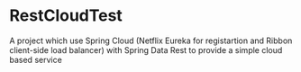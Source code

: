 # RestCloudTest
A project which use Spring Cloud (Netflix Eureka for registartion and Ribbon client-side load balancer) with Spring Data Rest to provide a simple cloud based service
